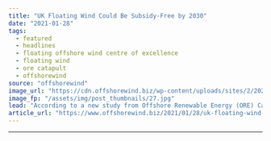 ```yaml
---
title: "UK Floating Wind Could Be Subsidy-Free by 2030"
date: "2021-01-28"
tags: 
  - featured
  - headlines
  - floating offshore wind centre of excellence
  - floating wind
  - ore catapult
  - offshorewind
source: "offshorewind"
image_url: "https://cdn.offshorewind.biz/wp-content/uploads/sites/2/2021/01/28142011/Hywind-Scotland_Equinor_archive.jpg"
image_fp: "/assets/img/post_thumbnails/27.jpg"
lead: "According to a new study from Offshore Renewable Energy (ORE) Catapult, large floating wind"
article_url: "https://www.offshorewind.biz/2021/01/28/uk-floating-wind-could-be-subsidy-free-by-2030/"
---
```


---
